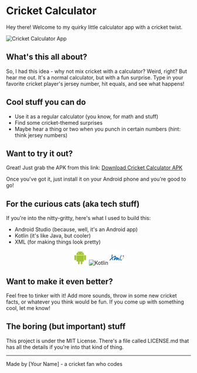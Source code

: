 # Cricket Calculator

Hey there! Welcome to my quirky little calculator app with a cricket twist.

![Cricket Calculator App](https://via.placeholder.com/600x300?text=Cricket+Calculator+Screenshot)

## What's this all about?

So, I had this idea - why not mix cricket with a calculator? Weird, right? But hear me out. It's a normal calculator, but with a fun surprise. Type in your favorite cricket player's jersey number, hit equals, and see what happens!

## Cool stuff you can do

- Use it as a regular calculator (you know, for math and stuff)
- Find some cricket-themed surprises
- Maybe hear a thing or two when you punch in certain numbers (hint: think jersey numbers)

## Want to try it out?

Great! Just grab the APK from this link: [Download Cricket Calculator APK](https://your-download-link-here.com)

Once you've got it, just install it on your Android phone and you're good to go!

## For the curious cats (aka tech stuff)

If you're into the nitty-gritty, here's what I used to build this:

- Android Studio (because, well, it's an Android app)
- Kotlin (it's like Java, but cooler)
- XML (for making things look pretty)

<div align="center">
  <img src="https://raw.githubusercontent.com/devicons/devicon/master/icons/android/android-original.svg" alt="Android Studio" width="40" height="40"/>
  <img src="https://www.vectorlogo.zone/logos/kotlinlang/kotlinlang-icon.svg" alt="Kotlin" width="40" height="40"/>
  <img src="https://raw.githubusercontent.com/devicons/devicon/master/icons/xml/xml-original.svg" alt="XML" width="40" height="40"/>
</div>

## Want to make it even better?

Feel free to tinker with it! Add more sounds, throw in some new cricket facts, or whatever you think would be fun. If you come up with something cool, let me know!

## The boring (but important) stuff

This project is under the MIT License. There's a file called LICENSE.md that has all the details if you're into that kind of thing.

---

Made by [Your Name] - a cricket fan who codes
